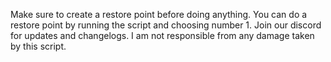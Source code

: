 Make sure to create a restore point before doing anything. You can do a restore point by running the script and choosing number 1.
Join our discord for updates and changelogs.
I am not responsible from any damage taken by this script.
